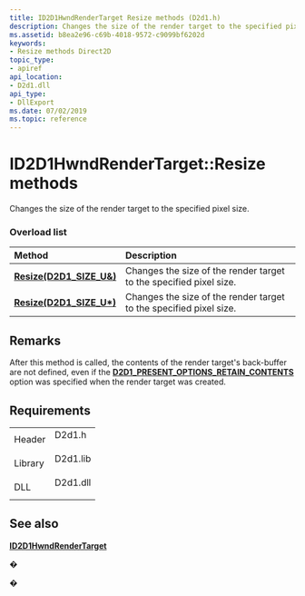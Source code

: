 ```yaml
---
title: ID2D1HwndRenderTarget Resize methods (D2d1.h)
description: Changes the size of the render target to the specified pixel size.
ms.assetid: b8ea2e96-c69b-4018-9572-c9099bf6202d
keywords:
- Resize methods Direct2D
topic_type:
- apiref
api_location:
- D2d1.dll
api_type:
- DllExport
ms.date: 07/02/2019
ms.topic: reference
---
```


# ID2D1HwndRenderTarget::Resize methods

Changes the size of the render target to the specified pixel size.

### Overload list



| Method                                                                         | Description                                                                    |
|:-------------------------------------------------------------------------------|:-------------------------------------------------------------------------------|
| [**Resize(D2D1\_SIZE\_U&)**](https://msdn.microsoft.com/en-us/library/Dd371479(v=VS.85).aspx)  | Changes the size of the render target to the specified pixel size. <br/> |
| [**Resize(D2D1\_SIZE\_U\*)**](https://msdn.microsoft.com/en-us/library/Dd371474(v=VS.85).aspx) | Changes the size of the render target to the specified pixel size.<br/>  |



## Remarks

After this method is called, the contents of the render target's back-buffer are not defined, even if the [**D2D1\_PRESENT\_OPTIONS\_RETAIN\_CONTENTS**](https://msdn.microsoft.com/en-us/library/Dd368144(v=VS.85).aspx) option was specified when the render target was created.

## Requirements



|                    |                                                                                     |
|--------------------|-------------------------------------------------------------------------------------|
| Header<br/>  | <dl> <dt>D2d1.h</dt> </dl>   |
| Library<br/> | <dl> <dt>D2d1.lib</dt> </dl> |
| DLL<br/>     | <dl> <dt>D2d1.dll</dt> </dl> |



## See also

<dl> <dt>

[**ID2D1HwndRenderTarget**](https://msdn.microsoft.com/en-us/library/Dd371275(v=VS.85).aspx)
</dt> </dl>

�

�





